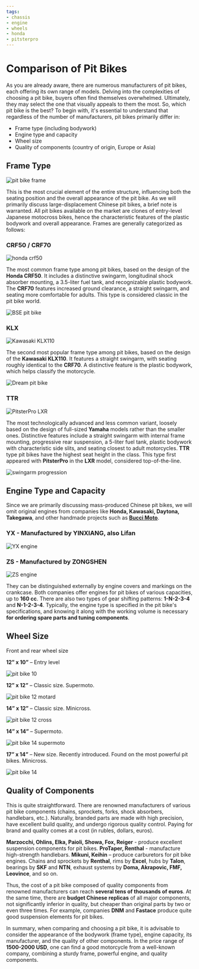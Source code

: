 ```yaml
---
tags:
- chassis
- engine
- wheels
- honda
- pitsterpro
---
```


# Comparison of Pit Bikes

As you are already aware, there are numerous manufacturers of pit bikes, each offering its own range of models. Delving into the complexities of choosing a pit bike, buyers often find themselves overwhelmed. Ultimately, they may select the one that visually appeals to them the most. So, which pit bike is the best? To begin with, it's essential to understand that regardless of the number of manufacturers, pit bikes primarily differ in:

- Frame type (including bodywork)
- Engine type and capacity
- Wheel size
- Quality of components (country of origin, Europe or Asia)

## Frame Type

![pit bike frame](../../../static/img/af424c.jpg "pit bike frame")

This is the most crucial element of the entire structure, influencing both the seating position and the overall appearance of the pit bike. As we will primarily discuss large-displacement Chinese pit bikes, a brief note is warranted. All pit bikes available on the market are clones of entry-level Japanese motocross bikes, hence the characteristic features of the plastic bodywork and overall appearance. Frames are generally categorized as follows:

### CRF50 / CRF70


![honda crf50](../../../static/img/47cecc.jpg "honda crf50")


The most common frame type among pit bikes, based on the design of the **Honda CRF50**. It includes a distinctive swingarm, longitudinal shock absorber mounting, a 3.5-liter fuel tank, and recognizable plastic bodywork. The **CRF70** features increased ground clearance, a straight swingarm, and seating more comfortable for adults. This type is considered classic in the pit bike world.


![BSE pit bike](../../../static/img/ba9658.jpg "BSE pit bike")


### KLX


![Kawasaki KLX110](../../../static/img/e0dba8.jpg "Kawasaki KLX110")


The second most popular frame type among pit bikes, based on the design of the **Kawasaki KLX110**. It features a straight swingarm, with seating roughly identical to the **CRF70**. A distinctive feature is the plastic bodywork, which helps classify the motorcycle.


![Dream pit bike](../../../static/img/f0d481.jpg "Dream pit bike")


### TTR


![PitsterPro LXR](../../../static/img/de75d5.jpg "PitsterPro LXR")


The most technologically advanced and less common variant, loosely based on the design of full-sized **Yamaha** models rather than the smaller ones. Distinctive features include a straight swingarm with internal frame mounting, progressive rear suspension, a 5-liter fuel tank, plastic bodywork with characteristic side slits, and seating closest to adult motorcycles. **TTR** type pit bikes have the highest seat height in the class. This type first appeared with **PitsterPro** in the **LXR** model, considered top-of-the-line.


![swingarm progression](../../../static/img/16c902.jpg "swingarm progression")


## Engine Type and Capacity

Since we are primarily discussing mass-produced Chinese pit bikes, we will omit original engines from companies like **Honda, Kawasaki, Daytona, Takegawa**, and other handmade projects such as [**Bucci Moto**](http://mypitbike.ru/blog/tuning/37.html).

### YX - Manufactured by YINXIANG, also Lifan


![YX engine](../../../static/img/e7f37b.jpg "YX engine")


### ZS - Manufactured by ZONGSHEN


![ZS engine](../../../static/img/6b5d18.jpg "ZS engine")


They can be distinguished externally by engine covers and markings on the crankcase. Both companies offer engines for pit bikes of various capacities, up to **160 cc**. There are also two types of gear shifting patterns: **1-N-2-3-4** and **N-1-2-3-4**. Typically, the engine type is specified in the pit bike's specifications, and knowing it along with the working volume is necessary **for ordering spare parts and tuning components**.

## Wheel Size

Front and rear wheel size

**12” x 10”** – Entry level


![pit bike 10](../../../static/img/4749fc.jpg "pit bike 10")


**12” x 12”** – Classic size. Supermoto.


![pit bike 12 motard](../../../static/img/d88e96.jpg "pit bike 12 motard")


**14” x 12”** – Classic size. Minicross.


![pit bike 12 cross](../../../static/img/306b31.jpg "pit bike 12 cross")


**14” x 14”** – Supermoto.


![pit bike 14 supermoto](../../../static/img/bce20a.jpg "pit bike 14 supermoto")


**17” x 14”** – New size. Recently introduced. Found on the most powerful pit bikes. Minicross.


![pit bike 14](../../../static/img/580274.jpg "pit bike 14")


## Quality of Components

This is quite straightforward. There are renowned manufacturers of various pit bike components (chains, sprockets, forks, shock absorbers, handlebars, etc.). Naturally, branded parts are made with high precision, have excellent build quality, and undergo rigorous quality control. Paying for brand and quality comes at a cost (in rubles, dollars, euros).

**Marzocchi, Ohlins, Elka, Paioli, Showa, Fox, Reiger** - produce excellent suspension components for pit bikes. **ProTaper, Renthal** - manufacture high-strength handlebars. **Mikuni, Keihin** – produce carburetors for pit bike engines. Chains and sprockets by **Renthal**, rims by **Excel**, hubs by **Talon**, bearings by **SKF** and **NTN**, exhaust systems by **Doma, Akrapovic, FMF, Leovince**, and so on.

Thus, the cost of a pit bike composed of quality components from renowned manufacturers can reach **several tens of thousands of euros**. At the same time, there are **budget Chinese replicas** of all major components, not significantly inferior in quality, but cheaper than original parts by two or even three times. For example, companies **DNM** and **Fastace** produce quite good suspension elements for pit bikes.

In summary, when comparing and choosing a pit bike, it is advisable to consider the appearance of the bodywork (frame type), engine capacity, its manufacturer, and the quality of other components. In the price range of **1500-2000 USD**, one can find a good motorcycle from a well-known company, combining a sturdy frame, powerful engine, and quality components.
